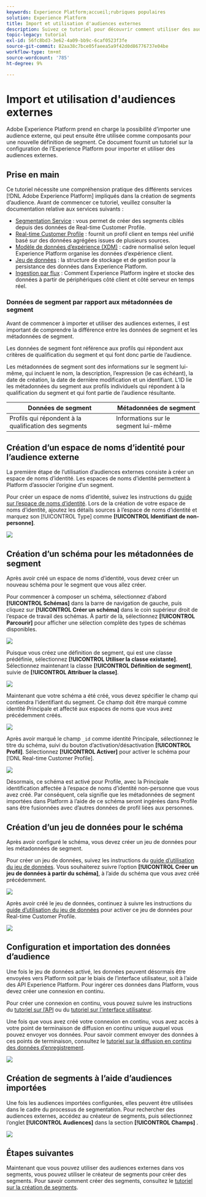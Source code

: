 ```yaml
---
keywords: Experience Platform;accueil;rubriques populaires
solution: Experience Platform
title: Import et utilisation d'audiences externes
description: Suivez ce tutoriel pour découvrir comment utiliser des audiences externes avec Adobe Experience Platform.
topic-legacy: tutorial
exl-id: 56fc8bd3-3e62-4a09-bb9c-6caf0523f3fe
source-git-commit: 82aa38c7bce05faeea5a9f42d0d86776737e04be
workflow-type: tm+mt
source-wordcount: '785'
ht-degree: 9%

---
```


# Import et utilisation d&#39;audiences externes

Adobe Experience Platform prend en charge la possibilité d’importer une audience externe, qui peut ensuite être utilisée comme composants pour une nouvelle définition de segment. Ce document fournit un tutoriel sur la configuration de l’Experience Platform pour importer et utiliser des audiences externes.

## Prise en main

Ce tutoriel nécessite une compréhension pratique des différents services [!DNL Adobe Experience Platform] impliqués dans la création de segments d’audience. Avant de commencer ce tutoriel, veuillez consulter la documentation relative aux services suivants :

- [Segmentation Service](../home.md) : vous permet de créer des segments ciblés depuis des données de Real-time Customer Profile.
- [Real-time Customer Profile](../../profile/home.md) : fournit un profil client en temps réel unifié basé sur des données agrégées issues de plusieurs sources.
- [Modèle de données d’expérience (XDM)](../../xdm/home.md) : cadre normalisé selon lequel Experience Platform organise les données d’expérience client.
- [Jeu de données](../../catalog/datasets/overview.md) : la structure de stockage et de gestion pour la persistance des données dans Experience Platform.
- [Ingestion par flux](../../ingestion/streaming-ingestion/overview.md) : Comment Experience Platform ingère et stocke des données à partir de périphériques côté client et côté serveur en temps réel.

### Données de segment par rapport aux métadonnées de segment

Avant de commencer à importer et utiliser des audiences externes, il est important de comprendre la différence entre les données de segment et les métadonnées de segment.

Les données de segment font référence aux profils qui répondent aux critères de qualification du segment et qui font donc partie de l’audience.

Les métadonnées de segment sont des informations sur le segment lui-même, qui incluent le nom, la description, l’expression (le cas échéant), la date de création, la date de dernière modification et un identifiant. L’ID lie les métadonnées du segment aux profils individuels qui répondent à la qualification du segment et qui font partie de l’audience résultante.

| Données de segment | Métadonnées de segment |
| ------------ | ---------------- |
| Profils qui répondent à la qualification des segments | Informations sur le segment lui-même |

## Création d’un espace de noms d’identité pour l’audience externe

La première étape de l’utilisation d’audiences externes consiste à créer un espace de noms d’identité. Les espaces de noms d’identité permettent à Platform d’associer l’origine d’un segment.

Pour créer un espace de noms d’identité, suivez les instructions du [guide sur l’espace de noms d’identité](../../identity-service/namespaces.md#manage-namespaces). Lors de la création de votre espace de noms d’identité, ajoutez les détails sources à l’espace de noms d’identité et marquez son [!UICONTROL Type] comme **[!UICONTROL Identifiant de non-personne]**.

![](../images/tutorials/external-audiences/identity-namespace-info.png)

## Création d’un schéma pour les métadonnées de segment

Après avoir créé un espace de noms d’identité, vous devez créer un nouveau schéma pour le segment que vous allez créer.

Pour commencer à composer un schéma, sélectionnez d’abord **[!UICONTROL Schémas]** dans la barre de navigation de gauche, puis cliquez sur **[!UICONTROL Créer un schéma]** dans le coin supérieur droit de l’espace de travail des schémas. À partir de là, sélectionnez **[!UICONTROL Parcourir]** pour afficher une sélection complète des types de schémas disponibles.

![](../images/tutorials/external-audiences/create-schema-browse.png)

Puisque vous créez une définition de segment, qui est une classe prédéfinie, sélectionnez **[!UICONTROL Utiliser la classe existante]**. Sélectionnez maintenant la classe **[!UICONTROL Définition de segment]**, suivie de **[!UICONTROL Attribuer la classe]**.

![](../images/tutorials/external-audiences/assign-class.png)

Maintenant que votre schéma a été créé, vous devez spécifier le champ qui contiendra l’identifiant du segment. Ce champ doit être marqué comme identité Principale et affecté aux espaces de noms que vous avez précédemment créés.

![](../images/tutorials/external-audiences/mark-primary-identifier.png)

Après avoir marqué le champ `_id` comme identité Principale, sélectionnez le titre du schéma, suivi du bouton d’activation/désactivation **[!UICONTROL Profil]**. Sélectionnez **[!UICONTROL Activer]** pour activer le schéma pour [!DNL Real-time Customer Profile].

![](../images/tutorials/external-audiences/schema-profile.png)

Désormais, ce schéma est activé pour Profile, avec la Principale identification affectée à l’espace de noms d’identité non-personne que vous avez créé. Par conséquent, cela signifie que les métadonnées de segment importées dans Platform à l’aide de ce schéma seront ingérées dans Profile sans être fusionnées avec d’autres données de profil liées aux personnes.

## Création d’un jeu de données pour le schéma

Après avoir configuré le schéma, vous devez créer un jeu de données pour les métadonnées de segment.

Pour créer un jeu de données, suivez les instructions du [guide d’utilisation du jeu de données](../../catalog/datasets/user-guide.md#create). Vous souhaiterez suivre l’option **[!UICONTROL Créer un jeu de données à partir du schéma]**, à l’aide du schéma que vous avez créé précédemment.

![](../images/tutorials/external-audiences/select-schema.png)

Après avoir créé le jeu de données, continuez à suivre les instructions du [guide d’utilisation du jeu de données](../../catalog/datasets/user-guide.md#enable-profile) pour activer ce jeu de données pour Real-time Customer Profile.

![](../images/tutorials/external-audiences/dataset-profile.png)

## Configuration et importation des données d’audience

Une fois le jeu de données activé, les données peuvent désormais être envoyées vers Platform soit par le biais de l’interface utilisateur, soit à l’aide des API Experience Platform. Pour ingérer ces données dans Platform, vous devez créer une connexion en continu.

Pour créer une connexion en continu, vous pouvez suivre les instructions du [tutoriel sur l’API](../../sources/tutorials/api/create/streaming/http.md) ou du [tutoriel sur l’interface utilisateur](../../sources/tutorials/ui/create/streaming/http.md).

Une fois que vous avez créé votre connexion en continu, vous avez accès à votre point de terminaison de diffusion en continu unique auquel vous pouvez envoyer vos données. Pour savoir comment envoyer des données à ces points de terminaison, consultez le [tutoriel sur la diffusion en continu des données d’enregistrement](../../ingestion/tutorials/streaming-record-data.md#ingest-data).

![](../images/tutorials/external-audiences/get-streaming-endpoint.png)

## Création de segments à l’aide d’audiences importées

Une fois les audiences importées configurées, elles peuvent être utilisées dans le cadre du processus de segmentation. Pour rechercher des audiences externes, accédez au créateur de segments, puis sélectionnez l’onglet **[!UICONTROL Audiences]** dans la section **[!UICONTROL Champs]** .

![](../images/tutorials/external-audiences/external-audiences.png)

## Étapes suivantes

Maintenant que vous pouvez utiliser des audiences externes dans vos segments, vous pouvez utiliser le créateur de segments pour créer des segments. Pour savoir comment créer des segments, consultez le [tutoriel sur la création de segments](./create-a-segment.md).

